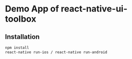 # Demo App of react-native-ui-toolbox

## Installation
```bash
npm install
react-native run-ios / react-native run-android
```

